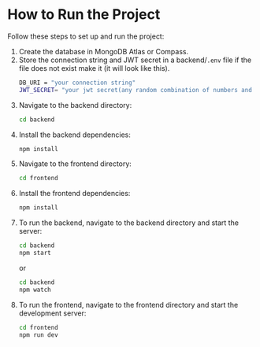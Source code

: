 # How to Run the Project

Follow these steps to set up and run the project:

1. Create the database in MongoDB Atlas or Compass.
2. Store the connection string and JWT secret in a  backend/`.env` file if the file does not exist make it (it will look like this).
    ```sh
    DB_URI = "your connection string"
    JWT_SECRET= "your jwt secret(any random combination of numbers and strings)"

    ```
3. Navigate to the backend directory:
    ```sh
    cd backend
    ```
4. Install the backend dependencies:
    ```sh
    npm install
    ```
5. Navigate to the frontend directory:
    ```sh
    cd frontend
    ```
6. Install the frontend dependencies:
    ```sh
    npm install
    ```
7. To run the backend, navigate to the backend directory and start the server:
    ```sh
    cd backend
    npm start
    ```
    or
    ```sh
    cd backend
    npm watch
    ```
8. To run the frontend, navigate to the frontend directory and start the development server:
    ```sh
    cd frontend
    npm run dev
    ```